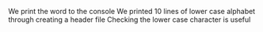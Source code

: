 We print the word to the console
We printed 10 lines of lower case alphabet through creating a header file
Checking the lower case character is useful
